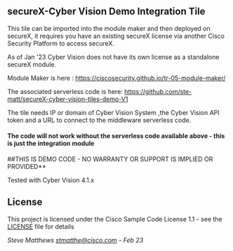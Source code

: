 ## secureX-Cyber Vision Demo Integration Tile
This tile can be imported into the module maker and then deployed on secureX, it requires you have an existing secureX license via another
Cisco Security Platform to access secureX. 

As of Jan '23 Cyber Vision does not have its own license as a standalone secureX module.

Module Maker is here : https://ciscosecurity.github.io/tr-05-module-maker/

The associated serverless code is here:
https://github.com/ste-matt/secureX-cyber-vision-tiles-demo-V1

The tile needs IP or domain of Cyber Vision System ,the Cyber Vision  API token and a URL to connect to the middleware serverless code.

#### **The code will not work without the serverless code available above - this is just the integration module**

##THIS IS DEMO CODE - NO WARRANTY OR SUPPORT IS IMPLIED OR PROVIDED**

Tested with Cyber Vision 4.1.x


## License

This project is licensed under the Cisco Sample Code License 1.1 - see the [LICENSE](LICENSE) file for details

*Steve Matthews stmatthe@cisco.com - Feb 23*

